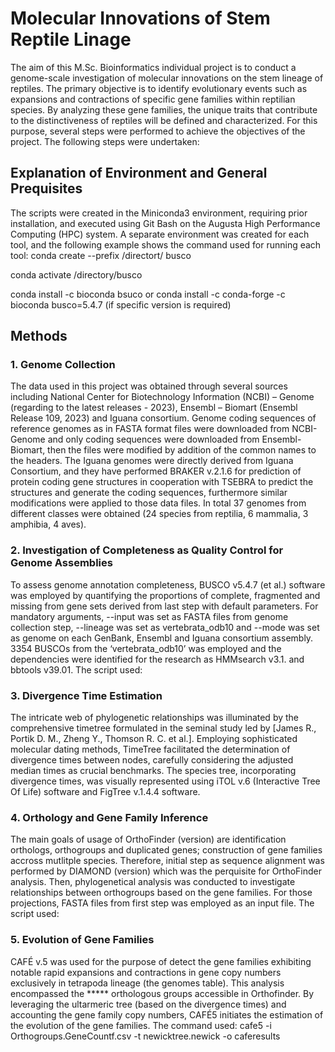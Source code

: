 # Molecular Innovations of Stem Reptile Linage

The aim of this M.Sc. Bioinformatics individual project is to conduct a genome-scale investigation of molecular innovations on the stem lineage of reptiles. The primary objective is to identify evolutionary events such as expansions and contractions of specific gene families within reptilian species. By analyzing these gene families, the unique traits that contribute to the distinctiveness of reptiles will be defined and characterized. For this purpose, several steps were performed to achieve the objectives of the project. The following steps were undertaken:

## Explanation of Environment and General Prequisites
The scripts were created in the Miniconda3 environment, requiring prior installation, and executed using Git Bash on the Augusta High Performance Computing (HPC) system.
A separate environment was created for each tool, and the following example shows the command used for running each tool:
conda create --prefix /directort/ busco

conda activate /directory/busco

conda install -c bioconda bsuco
or
conda install -c conda-forge -c bioconda busco=5.4.7 (if specific version is required)

## Methods

### 1. Genome Collection
The data used in this project was obtained through several sources including National Center for Biotechnology Information (NCBI) – Genome (regarding to the latest releases - 2023), Ensembl – Biomart (Ensembl Release 109, 2023) and Iguana consortium. Genome coding sequences of reference genomes as in FASTA format files were downloaded from NCBI-Genome and only coding sequences were downloaded from Ensembl-Biomart, then the files were modified by addition of the common names to the headers. The Iguana genomes were directly derived from Iguana Consortium, and they have performed BRAKER v.2.1.6 for prediction of protein coding gene structures in cooperation with TSEBRA to predict the structures and generate the coding sequences, furthermore similar modifications were applied to those data files. In total 37 genomes from different classes were obtained (24 species from reptilia, 6 mammalia, 3 amphibia, 4 aves).

### 2. Investigation of Completeness as Quality Control for Genome Assemblies
To assess genome annotation completeness, BUSCO v5.4.7 (et al.) software was employed by quantifying the proportions of complete, fragmented and missing from gene sets derived from last step with default parameters. For mandatory arguments, --input was set as FASTA files from genome collection step, --lineage was set as vertebrata_odb10 and --mode was set as genome on each GenBank, Ensembl and Iguana consortium assembly. 3354 BUSCOs from the ‘vertebrata_odb10’ was employed and the dependencies were identified for the research as HMMsearch v3.1. and bbtools v39.01.
The script used:


### 3. Divergence Time Estimation
The intricate web of phylogenetic relationships was illuminated by the comprehensive timetree formulated in the seminal study led by [James R., Portik D. M., Zheng Y., Thomson R. C. et al.]. Employing sophisticated molecular dating methods, TimeTree facilitated the determination of divergence times between nodes, carefully considering the adjusted median times as crucial benchmarks. The species tree, incorporating divergence times, was visually represented using iTOL v.6 (Interactive Tree Of Life) software and FigTree v.1.4.4 software.

### 4. Orthology and Gene Family Inference
The main goals of usage of OrthoFinder (version) are identification orthologs, orthogroups and duplicated genes; construction of gene families accross mutlitple species. Therefore, initial step as sequence alignment was performed by DIAMOND (version) which was the perquisite for OrthoFinder analysis. Then, phylogenetical analysis was conducted to investigate relationships between orthogroups based on the gene families. For those projections, FASTA files from first step was employed as an input file. 
The script used:


### 5. Evolution of Gene Families
CAFÉ v.5 was used for the purpose of detect the gene families exhibiting notable rapid expansions and contractions in gene copy numbers exclusively in tetrapoda lineage (the genomes table). This analysis encompassed the ***** orthologous groups accessible in Orthofinder. By leveraging the ultarmeric tree (based on the divergence times) and accounting the gene family copy numbers, CAFÉ5 initiates the estimation of the evolution of the gene families. 
The command used:
cafe5 -i Orthogroups.GeneCountf.csv -t newicktree.newick -o caferesults





